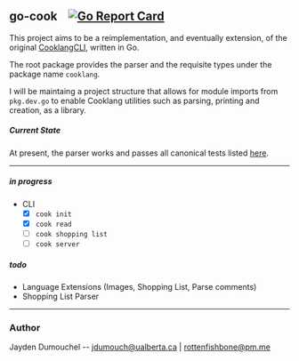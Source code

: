 ## go-cook &nbsp;&nbsp; [![Go Report Card](https://goreportcard.com/badge/git.sr.ht/~rottenfishbone/go-cook)](https://goreportcard.com/report/git.sr.ht/~rottenfishbone/go-cook)
This project aims to be a reimplementation, and eventually extension, of the original [CooklangCLI](https://github.com/cooklang/CookCLI), written in Go.  

The root package provides the parser and the requisite types under the package name `cooklang`. 

I will be maintaing a project structure that allows for module imports from `pkg.dev.go` to enable Cooklang utilities such as parsing, printing and creation, as a library.

##### Current State
At present, the parser works and passes all canonical tests listed [here](https://github.com/cooklang/spec/tree/fa9bc51515b3317da434cb2b5a4a6ac12257e60b/tests).

-------
##### in progress
 - CLI
    - [x] `cook init`
    - [x] `cook read`
    - [ ] `cook shopping list`
    - [ ] `cook server`

##### todo
 - Language Extensions (Images, Shopping List, Parse comments)
 - Shopping List Parser 

--------

### Author
Jayden Dumouchel -- jdumouch@ualberta.ca | rottenfishbone@pm.me
